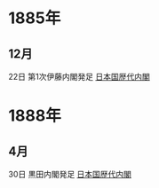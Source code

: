# 1885年
## 12月
22日 第1次伊藤内閣発足 [日本国歴代内閣](https://ja.wikipedia.org/wiki/%E6%97%A5%E6%9C%AC%E5%9B%BD%E6%AD%B4%E4%BB%A3%E5%86%85%E9%96%A3)

# 1888年
## 4月
30日 黒田内閣発足 [日本国歴代内閣](https://ja.wikipedia.org/wiki/%E6%97%A5%E6%9C%AC%E5%9B%BD%E6%AD%B4%E4%BB%A3%E5%86%85%E9%96%A3)
